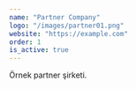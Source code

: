 ```yaml
---
name: "Partner Company"
logo: "/images/partner01.png"
website: "https://example.com"
order: 1
is_active: true
---
```


Örnek partner şirketi.
